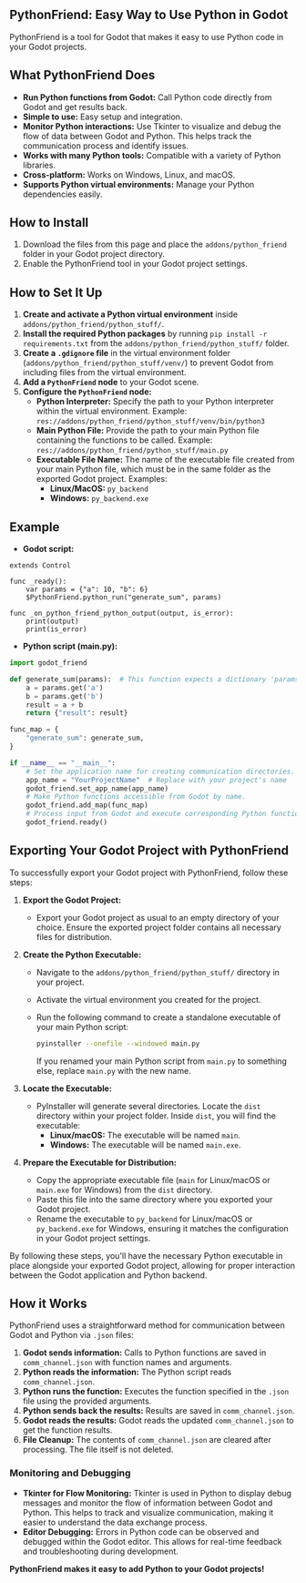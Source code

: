 ## PythonFriend: Easy Way to Use Python in Godot

PythonFriend is a tool for Godot that makes it easy to use Python code in your Godot projects.

## What PythonFriend Does

- **Run Python functions from Godot:** Call Python code directly from Godot and get results back.
- **Simple to use:** Easy setup and integration.
- **Monitor Python interactions:** Use Tkinter to visualize and debug the flow of data between Godot and Python. This helps track the communication process and identify issues.
- **Works with many Python tools:** Compatible with a variety of Python libraries.
- **Cross-platform:** Works on Windows, Linux, and macOS.
- **Supports Python virtual environments:** Manage your Python dependencies easily.

## How to Install

1. Download the files from this page and place the `addons/python_friend` folder in your Godot project directory.
2. Enable the PythonFriend tool in your Godot project settings.

## How to Set It Up

1. **Create and activate a Python virtual environment** inside `addons/python_friend/python_stuff/`.
2. **Install the required Python packages** by running `pip install -r requirements.txt` from the `addons/python_friend/python_stuff/` folder.
3. **Create a `.gdignore` file** in the virtual environment folder (`addons/python_friend/python_stuff/venv/`) to prevent Godot from including files from the virtual environment.
4. **Add a `PythonFriend` node** to your Godot scene.
5. **Configure the `PythonFriend` node:**
   - **Python Interpreter:** Specify the path to your Python interpreter within the virtual environment. Example: `res://addons/python_friend/python_stuff/venv/bin/python3`
   - **Main Python File:** Provide the path to your main Python file containing the functions to be called. Example: `res://addons/python_friend/python_stuff/main.py`
   - **Executable File Name:** The name of the executable file created from your main Python file, which must be in the same folder as the exported Godot project. Examples:
     - **Linux/MacOS:** `py_backend`
     - **Windows:** `py_backend.exe`

## Example

- **Godot script:**

```gdscript
extends Control

func _ready():
    var params = {"a": 10, "b": 6}
    $PythonFriend.python_run("generate_sum", params)

func _on_python_friend_python_output(output, is_error):
    print(output)
    print(is_error)
```

- **Python script (main.py):**

```python
import godot_friend

def generate_sum(params):  # This function expects a dictionary 'params' containing 'a' and 'b' keys.
    a = params.get('a')
    b = params.get('b')
    result = a + b
    return {"result": result}

func_map = {
    "generate_sum": generate_sum,
}

if __name__ == "__main__":
    # Set the application name for creating communication directories.
    app_name = "YourProjectName"  # Replace with your project's name
    godot_friend.set_app_name(app_name)
    # Make Python functions accessible from Godot by name.
    godot_friend.add_map(func_map)
    # Process input from Godot and execute corresponding Python functions.
    godot_friend.ready()
```

## Exporting Your Godot Project with PythonFriend

To successfully export your Godot project with PythonFriend, follow these steps:

1. **Export the Godot Project:**
   - Export your Godot project as usual to an empty directory of your choice. Ensure the exported project folder contains all necessary files for distribution.

2. **Create the Python Executable:**
   - Navigate to the `addons/python_friend/python_stuff/` directory in your project.
   - Activate the virtual environment you created for the project.
   - Run the following command to create a standalone executable of your main Python script:

     ```sh
     pyinstaller --onefile --windowed main.py
     ```

     If you renamed your main Python script from `main.py` to something else, replace `main.py` with the new name.

3. **Locate the Executable:**
   - PyInstaller will generate several directories. Locate the `dist` directory within your project folder. Inside `dist`, you will find the executable:
     - **Linux/macOS:** The executable will be named `main`.
     - **Windows:** The executable will be named `main.exe`.

4. **Prepare the Executable for Distribution:**
   - Copy the appropriate executable file (`main` for Linux/macOS or `main.exe` for Windows) from the `dist` directory.
   - Paste this file into the same directory where you exported your Godot project.
   - Rename the executable to `py_backend` for Linux/macOS or `py_backend.exe` for Windows, ensuring it matches the configuration in your Godot project settings.

By following these steps, you'll have the necessary Python executable in place alongside your exported Godot project, allowing for proper interaction between the Godot application and Python backend.

## How it Works

PythonFriend uses a straightforward method for communication between Godot and Python via `.json` files:

1. **Godot sends information:** Calls to Python functions are saved in `comm_channel.json` with function names and arguments.
2. **Python reads the information:** The Python script reads `comm_channel.json`.
3. **Python runs the function:** Executes the function specified in the `.json` file using the provided arguments.
4. **Python sends back the results:** Results are saved in `comm_channel.json`.
5. **Godot reads the results:** Godot reads the updated `comm_channel.json` to get the function results.
6. **File Cleanup:** The contents of `comm_channel.json` are cleared after processing. The file itself is not deleted.

### Monitoring and Debugging

- **Tkinter for Flow Monitoring:** Tkinter is used in Python to display debug messages and monitor the flow of information between Godot and Python. This helps to track and visualize communication, making it easier to understand the data exchange process.
- **Editor Debugging:** Errors in Python code can be observed and debugged within the Godot editor. This allows for real-time feedback and troubleshooting during development.


**PythonFriend makes it easy to add Python to your Godot projects!** 



